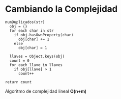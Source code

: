 # Cambiando la Complejidad

    numDuplicados(str)
      obj = {} 
      for each char in str
        if obj.hasOwnProperty(char) 
          obj[char] += 1
        else
          obj[char] = 1
    
      llaves = Object.keys(obj)
      count = 0
      for each llave in llaves
        if obj[llave] > 1
          count++
    
    return count

Algoritmo de complejidad lineal **O(n+m)**


